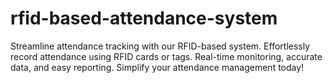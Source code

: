 # rfid-based-attendance-system
Streamline attendance tracking with our RFID-based system. Effortlessly record attendance using RFID cards or tags. Real-time monitoring, accurate data, and easy reporting. Simplify your attendance management today!
